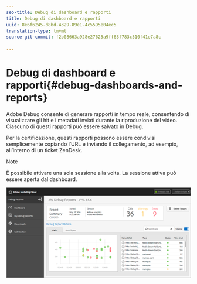 ```yaml
---
seo-title: Debug di dashboard e rapporti
title: Debug di dashboard e rapporti
uuid: 8e6f6245-d8bd-4329-89e1-4c5595e04ec5
translation-type: tm+mt
source-git-commit: f2b08663a928e27625a9ff63f783c510f41e7a8c

---
```



# Debug di dashboard e rapporti{#debug-dashboards-and-reports}

Adobe Debug consente di generare rapporti in tempo reale, consentendo di visualizzare gli hit e i metadati inviati durante la riproduzione del video. Ciascuno di questi rapporti può essere salvato in Debug.

Per la certificazione, questi rapporti possono essere condivisi semplicemente copiando l’URL e inviando il collegamento, ad esempio, all’interno di un ticket ZenDesk.

>[!NOTE]
>
>È possibile attivare una sola sessione alla volta. La sessione attiva può essere aperta dal dashboard.

![](assets/debug-dashboard.png)

